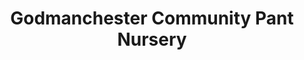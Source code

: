 ---
title: "Godmanchester Community Pant Nursery"
url: /huntingdon/godmanchester-community-pant-nursery/
shop: shop
---